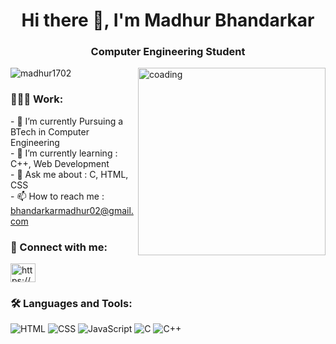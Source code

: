 <h1 align="center">Hi there 👋, I'm Madhur Bhandarkar</h1>
<h3 align="center">Computer Engineering Student</h3>
<img align="right" width=300 alt="coading" src="./sample.gif">

<p align="left"> <img src="https://komarev.com/ghpvc/?username=madhur1702&label=Profile%20views&color=0e75b6&style=flat" alt="madhur1702" /> </p>

<h3 align="left">👨🏻‍💻 Work:</h3> 
- 🔭 I’m currently Pursuing a BTech in Computer Engineering <br>
- 🌱 I’m currently learning : C++, Web Development <br>
- 💬 Ask me about : C, HTML, CSS <br>
- 📫 How to reach me : <a href="mailto:bhandarkarmadhur02@gmail.com">bhandarkarmadhur02@gmail.com <br></a>
<!-- 👯 I’m looking to collaborate on ...
- 🤔 I’m looking for help with ...
- 😄 Pronouns: ...
- ⚡ Fun fact: ...
-->

<h3 align="left">🔗 Connect with me:</h3>
<p align="left">
<a href="https://www.linkedin.com/in/madhur-bhandarkar-9bb342288" target="blank"><img align="center" src="https://raw.githubusercontent.com/rahuldkjain/github-profile-readme-generator/master/src/images/icons/Social/linked-in-alt.svg" alt="https://www.linkedin.com/in/madhur-bhandarkar-9bb342288" height="30" width="40" /></a></p>

<h3 align="left">🛠 Languages and Tools:</h3>
<p align="left"> 
  
![HTML](https://img.shields.io/badge/html%20-%23E34F26.svg?&style=for-the-badge&logo=html5&logoColor=white)
![CSS](https://img.shields.io/badge/css%20-%231572B6.svg?&style=for-the-badge&logo=css3&logoColor=white)
![JavaScript](https://img.shields.io/badge/javascript%20-%23323330.svg?&style=for-the-badge&logo=javascript&logoColor=%23F7DF1E)
![C](https://img.shields.io/badge/c-%2300599C.svg?style=for-the-badge&logo=c&logoColor=white)
![C++](https://img.shields.io/badge/c++-%230000FF.svg?style=for-the-badge&logo=c&logoColor=white)

</p>

